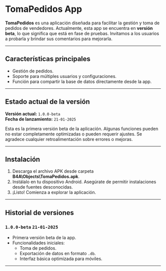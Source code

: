 # TomaPedidos App

**TomaPedidos** es una aplicación diseñada para facilitar la gestión y toma de pedidos de vendedores. Actualmente, esta app se encuentra en **versión beta**, lo que significa que está en fase de pruebas. Invitamos a los usuarios a probarla y brindar sus comentarios para mejorarla.

---

## Características principales
- Gestión de pedidos.
- Soporte para múltiples usuarios y configuraciones.
- Función para compartir la base de datos directamente desde la app.

---

## Estado actual de la versión
**Versión actual:** `1.0.0-beta`  
**Fecha de lanzamiento:** `21-01-2025`  

Esta es la primera versión beta de la aplicación. Algunas funciones pueden no estar completamente optimizadas o pueden requerir ajustes. Se agradece cualquier retroalimentación sobre errores o mejoras.

---

## Instalación
1. Descarga el archivo APK desde carpeta **B4A\Objects\TomaPedidos.apk**.
2. Instálalo en tu dispositivo Android. Asegúrate de permitir instalaciones desde fuentes desconocidas.
3. ¡Listo! Comienza a explorar la aplicación.

---

## Historial de versiones

### `1.0.0-beta` `21-01-2025`
- Primera versión beta de la app.
- Funcionalidades iniciales:
  - Toma de pedidos.
  - Exportación de datos en formato `.db`.
  - Interfaz básica optimizada para móviles.

---